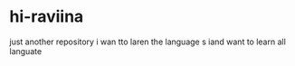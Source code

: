 # hi-raviina
just another repository
i wan tto laren the language s iand want to learn all languate
